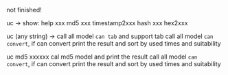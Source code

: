 not finished!

uc ->
show:
    help xxx
    md5 xxx
    timestamp2xxx
    hash xxx
    hex2xxx

uc (any string) ->
call all model `can tab` and support tab
call all model `can convert`, if can convert print the result and sort by used times and suitability

uc md5 xxxxxx
cal md5 model and print the result
call all model `can convert`, if can convert print the result and sort by used times and suitability

